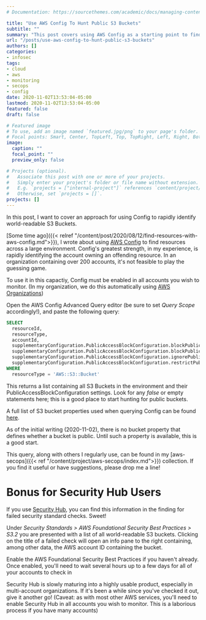 ```yaml
---
# Documentation: https://sourcethemes.com/academic/docs/managing-content/

title: "Use AWS Config To Hunt Public S3 Buckets"
subtitle: ""
summary: "This post covers using AWS Config as a starting point to find public s3 buckets in your organization."
url: "/posts/use-aws-config-to-hunt-public-s3-buckets"
authors: []
categories:
- infosec
tags:
- cloud
- aws
- monitoring
- secops
- config
date: 2020-11-02T13:53:04-05:00
lastmod: 2020-11-02T13:53:04-05:00
featured: false
draft: false

# Featured image
# To use, add an image named `featured.jpg/png` to your page's folder.
# Focal points: Smart, Center, TopLeft, Top, TopRight, Left, Right, BottomLeft, Bottom, BottomRight.
image:
  caption: ""
  focal_point: ""
  preview_only: false

# Projects (optional).
#   Associate this post with one or more of your projects.
#   Simply enter your project's folder or file name without extension.
#   E.g. `projects = ["internal-project"]` references `content/project/deep-learning/index.md`.
#   Otherwise, set `projects = []`.
projects: []
---
```


In this post, I want to cover an approach for using Config to rapidly identify
world-readable S3 Buckets.

[Some time ago]({{< relref
"/content/post/2020/08/12/find-resources-with-aws-config.md">}}), I wrote about
using [AWS Config][config] to find resources across a large environment. Config's greatest
strength, in my experience, is rapidly identifying the account owning an
offending resource. In an organization containing over 200 accounts, it's not
feasible to play the guessing game.

To use it in this capactiy, Config must be enabled in all accounts you wish to
monitor. (In my organization, we do this automatically using [AWS
Organizations][orgs])

Open the AWS Config Advanced Query editor (be sure to set _Query Scope_
accordingly!), and paste the following query:

```sql
SELECT
  resourceId,
  resourceType,
  accountId,
  supplementaryConfiguration.PublicAccessBlockConfiguration.blockPublicPolicy,
  supplementaryConfiguration.PublicAccessBlockConfiguration.blockPublicAcls,
  supplementaryConfiguration.PublicAccessBlockConfiguration.ignorePublicAcls,
  supplementaryConfiguration.PublicAccessBlockConfiguration.restrictPublicBuckets
WHERE
  resourceType = 'AWS::S3::Bucket'
```

This returns a list containing all S3 Buckets in the environment and their
PublicAccessBlockConfiguration settings. Look for any _false_ or empty
statements here; this is a good place to start hunting for public buckets.

A full list of S3 bucket properties
used when querying Config can be found [here](https://github.com/awslabs/aws-config-resource-schema/blob/master/config/properties/resource-types/AWS::S3::Bucket.properties.json). 

As of the initial writing (2020-11-02), there is no bucket property that defines
whether a bucket is public. Until such a property is available, this is a good
start.

This query, along with others I regularly use, can be found in my [aws-secops]({{< ref
"/content/project/aws-secops/index.md">}}) collection. If you find it useful or
have suggestions, please drop me a line!

# Bonus for Security Hub Users

If you use [Security Hub][hub], you can find this information in the finding for
failed security standard checks. Sweet!

Under _Security Standards > AWS Foundational Security Best Practices > S3.2_ you
are presented with a list of all world-readable S3 buckets. Clicking on the
title of a failed check will open an info pane to the right containing, among
other data, the AWS account ID containing the bucket.

Enable the AWS Foundational Security Best Practices if you haven't already. Once 
enabled, you'll need to wait several hours up to a few days for all of your
accounts to check in

Security Hub is slowly maturing into a highly usable product, especially in
multi-account organizations. If it's been a while since you've checked it out,
give it another go! (Caveat: as with most other AWS services, you'll need to
enable Security Hub in all accounts you wish to monitor. This is a laborious
process if you have many accounts)

[config]: https://aws.amazon.com/config/
[orgs]: https://aws.amazon.com/organizations/
[hub]: https://aws.amazon.com/security-hub/
